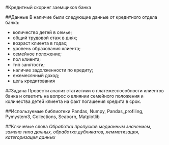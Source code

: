 #Кредитный скоринг заемщиков банка

##Данные
В наличие были следующие данные от кредитного отдела банка:
- количество детей в семье;
- общий трудовой стаж в днях;
- возраст клиента в годах;
- уровень образования клиента;
- семейное положение;
- пол клиента;
- тип занятости;
- наличие задолженности по кредиту;
- ежемесячный доход;
- цель кредитования

##Задача
Провести анализ статистики о платежеспособности клиентов банка и ответить на вопрос о влиянии семейного положения и количества детей клиента на факт погашения кредита в срок.

##Используемые библиотеки
Pandas, Numpy, Pandas_profiling, Pymystem3, Collections, Seaborn, Matplotlib

##Ключевые слова
*Обработка пропусков медианным значением, замена типа данных, обработка дубликатов, лемматизация, категоризация данных*
